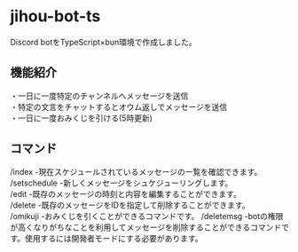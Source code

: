 # jihou-bot-ts
Discord botをTypeScript×bun環境で作成しました。

## 機能紹介
・一日に一度特定のチャンネルへメッセージを送信  
・特定の文言をチャットするとオウム返しでメッセージを送信  
・一日に一度おみくじを引ける(5時更新)  

## コマンド
 /index         -現在スケジュールされているメッセージの一覧を確認できます。  
 /setschedule   -新しくメッセージをシュケジューリングします。  
 /edit          -既存のメッセージの時刻と内容を編集することができます。  
 /delete        -既存のメッセージをIDを指定して削除することができます。  
 /omikuji       -おみくじを引くことができるコマンドです。
 /deletemsg     -botの権限が高くなりがちなことを利用してメッセージを削除することができるコマンドです。使用するには開発者モードにする必要があります。  